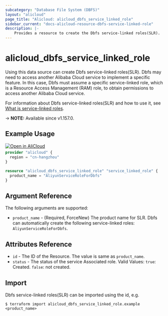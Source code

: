 ```yaml
---
subcategory: "Database File System (DBFS)"
layout: "alicloud"
page_title: "Alicloud: alicloud_dbfs_service_linked_role"
sidebar_current: "docs-alicloud-resource-dbfs-service-linked-role"
description: |-
    Provides a resource to create the Dbfs service-linked roles(SLR).
---
```


# alicloud_dbfs_service_linked_role

Using this data source can create Dbfs service-linked roles(SLR). Dbfs may need to access another Alibaba Cloud service to implement a specific feature. In this case, Dbfs must assume a specific service-linked role, which is a Resource Access Management (RAM) role, to obtain permissions to access another Alibaba Cloud service. 

For information about Dbfs service-linked roles(SLR) and how to use it, see [What is service-linked roles](https://www.alibabacloud.com/help/doc-detail/181425.htm).

-> **NOTE:** Available since v1.157.0.


## Example Usage

<div style="display: block;margin-bottom: 40px;"><div class="oics-button" style="float: right;position: absolute;margin-bottom: 10px;">
  <a href="https://api.aliyun.com/api-tools/terraform?resource=alicloud_dbfs_service_linked_role&exampleId=222941ef-fd7b-75d2-cecf-c2b606b58881e5ebff02&activeTab=example&spm=docs.r.dbfs_service_linked_role.0.222941effd&intl_lang=EN_US" target="_blank">
    <img alt="Open in AliCloud" src="https://img.alicdn.com/imgextra/i1/O1CN01hjjqXv1uYUlY56FyX_!!6000000006049-55-tps-254-36.svg" style="max-height: 44px; max-width: 100%;">
  </a>
</div></div>

```terraform
provider "alicloud" {
  region = "cn-hangzhou"
}

resource "alicloud_dbfs_service_linked_role" "service_linked_role" {
  product_name = "AliyunServiceRoleForDbfs"
}
```

## Argument Reference

The following arguments are supported:

* `product_name` - (Required, ForceNew) The product name for SLR. Dbfs can automatically create the following service-linked roles: `AliyunServiceRoleForDbfs`.

## Attributes Reference

* `id` - The ID of the Resource. The value is same as `product_name`.
* `status` - The status of the service Associated role. Valid Values: `true`: Created. `false`: not created.

## Import

Dbfs service-linked roles(SLR) can be imported using the id, e.g.

```shell
$ terraform import alicloud_dbfs_service_linked_role.example <product_name>
```
